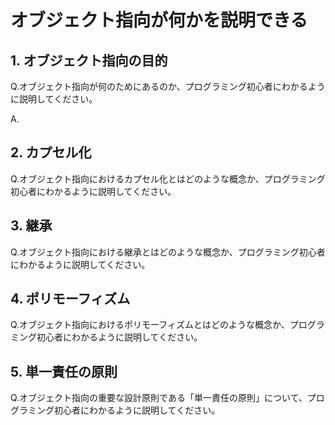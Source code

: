 # オブジェクト指向が何かを説明できる

## 1. オブジェクト指向の目的
Q.オブジェクト指向が何のためにあるのか、プログラミング初心者にわかるように説明してください。

A.

## 2. カプセル化
Q.オブジェクト指向におけるカプセル化とはどのような概念か、プログラミング初心者にわかるように説明してください。

## 3. 継承
Q.オブジェクト指向における継承とはどのような概念か、プログラミング初心者にわかるように説明してください。

## 4. ポリモーフィズム
Q.オブジェクト指向におけるポリモーフィズムとはどのような概念か、プログラミング初心者にわかるように説明してください。

## 5. 単一責任の原則
Q.オブジェクト指向の重要な設計原則である「単一責任の原則」について、プログラミング初心者にわかるように説明してください。